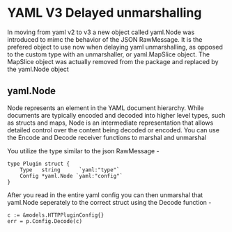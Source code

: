 # YAML V3 Delayed unmarshalling

In moving from yaml v2 to v3 a new object called yaml.Node was introduced to mimc the behavior of the JSON RawMessage.  It is the prefered object to use now when delaying yaml unmarshalling, as opposed to the custom type with an unmarshaller, or yaml.MapSlice object. The MapSlice object was actually removed from the package and replaced by the yaml.Node object 

## yaml.Node

Node represents an element in the YAML document hierarchy. While documents are typically encoded and decoded into higher level types, such as structs and maps, Node is an intermediate representation that allows detailed control over the content being decoded or encoded.  You can use the Encode and Decode receiver functions to marshal and unmarshal 

You utilize the type similar to the json RawMessage -
```
type Plugin struct {
	Type   string      `yaml:"type"`
	Config *yaml.Node `yaml:"config"`
}
```

After you read in the entire yaml config you can then unmarshal that yaml.Node seperately to the correct struct using the Decode function -
```
c := &models.HTTPPluginConfig{}
err = p.Config.Decode(c)
```



